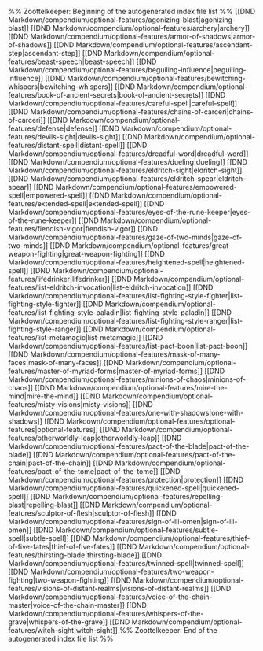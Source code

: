 %% Zoottelkeeper: Beginning of the autogenerated index file list  %%
 [[DND Markdown/compendium/optional-features/agonizing-blast|agonizing-blast]]
 [[DND Markdown/compendium/optional-features/archery|archery]]
 [[DND Markdown/compendium/optional-features/armor-of-shadows|armor-of-shadows]]
 [[DND Markdown/compendium/optional-features/ascendant-step|ascendant-step]]
 [[DND Markdown/compendium/optional-features/beast-speech|beast-speech]]
 [[DND Markdown/compendium/optional-features/beguiling-influence|beguiling-influence]]
 [[DND Markdown/compendium/optional-features/bewitching-whispers|bewitching-whispers]]
 [[DND Markdown/compendium/optional-features/book-of-ancient-secrets|book-of-ancient-secrets]]
 [[DND Markdown/compendium/optional-features/careful-spell|careful-spell]]
 [[DND Markdown/compendium/optional-features/chains-of-carceri|chains-of-carceri]]
 [[DND Markdown/compendium/optional-features/defense|defense]]
 [[DND Markdown/compendium/optional-features/devils-sight|devils-sight]]
 [[DND Markdown/compendium/optional-features/distant-spell|distant-spell]]
 [[DND Markdown/compendium/optional-features/dreadful-word|dreadful-word]]
 [[DND Markdown/compendium/optional-features/dueling|dueling]]
 [[DND Markdown/compendium/optional-features/eldritch-sight|eldritch-sight]]
 [[DND Markdown/compendium/optional-features/eldritch-spear|eldritch-spear]]
 [[DND Markdown/compendium/optional-features/empowered-spell|empowered-spell]]
 [[DND Markdown/compendium/optional-features/extended-spell|extended-spell]]
 [[DND Markdown/compendium/optional-features/eyes-of-the-rune-keeper|eyes-of-the-rune-keeper]]
 [[DND Markdown/compendium/optional-features/fiendish-vigor|fiendish-vigor]]
 [[DND Markdown/compendium/optional-features/gaze-of-two-minds|gaze-of-two-minds]]
 [[DND Markdown/compendium/optional-features/great-weapon-fighting|great-weapon-fighting]]
 [[DND Markdown/compendium/optional-features/heightened-spell|heightened-spell]]
 [[DND Markdown/compendium/optional-features/lifedrinker|lifedrinker]]
 [[DND Markdown/compendium/optional-features/list-eldritch-invocation|list-eldritch-invocation]]
 [[DND Markdown/compendium/optional-features/list-fighting-style-fighter|list-fighting-style-fighter]]
 [[DND Markdown/compendium/optional-features/list-fighting-style-paladin|list-fighting-style-paladin]]
 [[DND Markdown/compendium/optional-features/list-fighting-style-ranger|list-fighting-style-ranger]]
 [[DND Markdown/compendium/optional-features/list-metamagic|list-metamagic]]
 [[DND Markdown/compendium/optional-features/list-pact-boon|list-pact-boon]]
 [[DND Markdown/compendium/optional-features/mask-of-many-faces|mask-of-many-faces]]
 [[DND Markdown/compendium/optional-features/master-of-myriad-forms|master-of-myriad-forms]]
 [[DND Markdown/compendium/optional-features/minions-of-chaos|minions-of-chaos]]
 [[DND Markdown/compendium/optional-features/mire-the-mind|mire-the-mind]]
 [[DND Markdown/compendium/optional-features/misty-visions|misty-visions]]
 [[DND Markdown/compendium/optional-features/one-with-shadows|one-with-shadows]]
 [[DND Markdown/compendium/optional-features/optional-features|optional-features]]
 [[DND Markdown/compendium/optional-features/otherworldly-leap|otherworldly-leap]]
 [[DND Markdown/compendium/optional-features/pact-of-the-blade|pact-of-the-blade]]
 [[DND Markdown/compendium/optional-features/pact-of-the-chain|pact-of-the-chain]]
 [[DND Markdown/compendium/optional-features/pact-of-the-tome|pact-of-the-tome]]
 [[DND Markdown/compendium/optional-features/protection|protection]]
 [[DND Markdown/compendium/optional-features/quickened-spell|quickened-spell]]
 [[DND Markdown/compendium/optional-features/repelling-blast|repelling-blast]]
 [[DND Markdown/compendium/optional-features/sculptor-of-flesh|sculptor-of-flesh]]
 [[DND Markdown/compendium/optional-features/sign-of-ill-omen|sign-of-ill-omen]]
 [[DND Markdown/compendium/optional-features/subtle-spell|subtle-spell]]
 [[DND Markdown/compendium/optional-features/thief-of-five-fates|thief-of-five-fates]]
 [[DND Markdown/compendium/optional-features/thirsting-blade|thirsting-blade]]
 [[DND Markdown/compendium/optional-features/twinned-spell|twinned-spell]]
 [[DND Markdown/compendium/optional-features/two-weapon-fighting|two-weapon-fighting]]
 [[DND Markdown/compendium/optional-features/visions-of-distant-realms|visions-of-distant-realms]]
 [[DND Markdown/compendium/optional-features/voice-of-the-chain-master|voice-of-the-chain-master]]
 [[DND Markdown/compendium/optional-features/whispers-of-the-grave|whispers-of-the-grave]]
 [[DND Markdown/compendium/optional-features/witch-sight|witch-sight]]
%% Zoottelkeeper: End of the autogenerated index file list  %%
